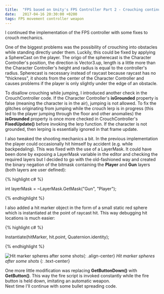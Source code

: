 ```yaml
---
title:  "FPS based on Unity's FPS Controller Part 2 - Crouching continued + shooting tweaks"
date:   2017-04-16 20:30:00 +0200
tags: FPS movement controller weapon
---
```

I continued the implementation of the FPS controller with some fixes to crouch mechanics.
<!--more-->
One of the biggest problems was the possibility of crouching into obstacles while standing directly under them. Luckily, this could be fixed by applying a SphereCast on the player. The origo of the spherecast is the Character Controller's position, the direction is Vector3.up, length is a little more than the Character Controller's height and radius is equal to the controller's radius. Spherecast is necessary instead of raycast because raycast has no "thickness", it shoots from the center of the Character Controller and causes problems if the player is only slightly under the edge of an obstacle.

To disallow crouching while jumping, I introduced another check in the CrouchController code. If the Character Controller's **isGrounded** property is false (meaning the character is in the air), jumping is not allowed. To fix the glitches originating from jumping while the crouch lerp is in progress (this led to the player jumping through the floor and other anomalies) the **isGrounded** property is once more checked in CrouchController's **FixedUpdate()** before invoking the lerp function. If the character is not grounded, then lerping is essentially ignored in that frame update.

I also tweaked the shooting mechanics a bit. In the previous implementation the player could occasionally hit himself by accident (e.g. while backpedaling). This was fixed with the use of a LayerMask. It could have been done by exposing a LayerMask variable in the editor and checking the required layers but I decided to go with the old-fashioned way and created the binary negation of the bitmask containing the **Player** and **Gun** layers (both layers are user defined):

{% highlight c# %}

int layerMask = ~LayerMask.GetMask("Gun", "Player");

{% endhighlight %}

I also added a hit marker object in the form of a small static red sphere which is instantiated at the point of raycast hit. This way debugging hit locations is much easier:

{% highlight c# %}

Instantiate(hitMarker, hit.point, Quaternion.identity);   

{% endhighlight %}   


![Hit marker spheres after some shots]({{site.url}}/assets/images/red-hit-markers.PNG){: .align-center}
*Hit marker spheres after some shots*
{: .text-center}

One more little modification was replacing **GetButtonDown()** with **GetButton()**. This way the fire script is invoked constantly while the fire button is held down, imitating an automatic weapon.   
Next time I'll continue with some bullet spreading code.
